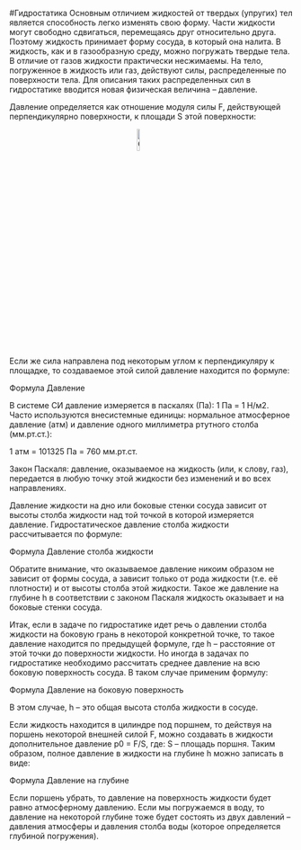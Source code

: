 #Гидростатика
Основным отличием жидкостей от твердых (упругих) тел является способность легко изменять свою форму. Части жидкости могут свободно сдвигаться, перемещаясь друг относительно друга. Поэтому жидкость принимает форму сосуда, в который она налита. В жидкость, как и в газообразную среду, можно погружать твердые тела. В отличие от газов жидкости практически несжимаемы. На тело, погруженное в жидкость или газ, действуют силы, распределенные по поверхности тела. Для описания таких распределенных сил в гидростатике вводится новая физическая величина – давление.

Давление определяется как отношение модуля силы F, действующей перпендикулярно поверхности, к площади S этой поверхности:

<img 
    style="display: block; 
           margin-left: auto;
           margin-right: auto;
           width: 10%;"
    src="https://latex.codecogs.com/png.image?\inline&space;\dpi{110}P&space;=&space;\tfrac{F}{S}" 
    alt="Our logo">
</img>


Если же сила направлена под некоторым углом к перпендикуляру к площадке, то создаваемое этой силой давление находится по формуле:

Формула Давление

В системе СИ давление измеряется в паскалях (Па): 1 Па = 1 Н/м2. Часто используются внесистемные единицы: нормальное атмосферное давление (атм) и давление одного миллиметра ртутного столба (мм.рт.ст.):

1 атм = 101325 Па = 760 мм.рт.ст.

Закон Паскаля: давление, оказываемое на жидкость (или, к слову, газ), передается в любую точку этой жидкости без изменений и во всех направлениях.

Давление жидкости на дно или боковые стенки сосуда зависит от высоты столба жидкости над той точкой в которой измеряется давление. Гидростатическое давление столба жидкости рассчитывается по формуле:

Формула Давление столба жидкости

Обратите внимание, что оказываемое давление никоим образом не зависит от формы сосуда, а зависит только от рода жидкости (т.е. её плотности) и от высоты столба этой жидкости. Такое же давление на глубине h в соответствии с законом Паскаля жидкость оказывает и на боковые стенки сосуда.

Итак, если в задаче по гидростатике идет речь о давлении столба жидкости на боковую грань в некоторой конкретной точке, то такое давление находится по предыдущей формуле, где h – расстояние от этой точки до поверхности жидкости. Но иногда в задачах по гидростатике необходимо рассчитать среднее давление на всю боковую поверхность сосуда. В таком случае применим формулу:

Формула Давление на боковую поверхность

В этом случае, h – это общая высота столба жидкости в сосуде.

Если жидкость находится в цилиндре под поршнем, то действуя на поршень некоторой внешней силой F, можно создавать в жидкости дополнительное давление p0 = F/S, где: S – площадь поршня. Таким образом, полное давление в жидкости на глубине h можно записать в виде:

Формула Давление на глубине

Если поршень убрать, то давление на поверхность жидкости будет равно атмосферному давлению. Если мы погружаемся в воду, то давление на некоторой глубине тоже будет состоять из двух давлений – давления атмосферы и давления столба воды (которое определяется глубиной погружения).